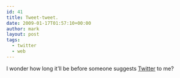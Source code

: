 ```yaml
---
id: 41
title: Tweet-tweet.
date: 2009-01-17T01:57:10+00:00
author: mark
layout: post
tags:
  - twitter
  - web
---
```

I wonder how long it&#8217;ll be before someone suggests <a href="http://twitter.com" target="_blank">Twitter</a> to me?